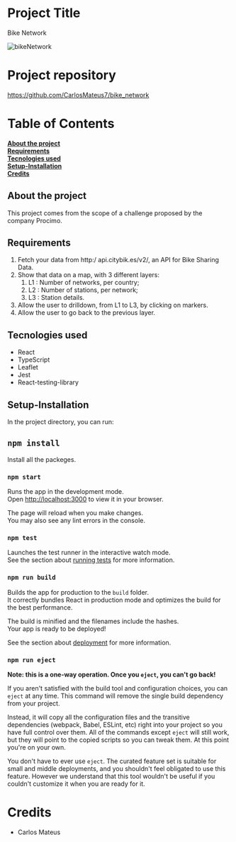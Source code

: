 # Project Title
Bike Network

![bikeNetwork](https://github.com/CarlosMateus7/bike_network/assets/19331115/26a16e18-6fbf-46b9-9930-29e6e67acd6e)

# Project repository
https://github.com/CarlosMateus7/bike_network

# Table of Contents  
**[About the project](#about-the-project)**<br>
**[Requirements](#requirements)**<br>
**[Tecnologies used](#tecnologies-used)**<br>
**[Setup-Installation](#setup-installation)**<br>
**[Credits](#credits)**<br>


## About the project
This project comes from the scope of a challenge proposed by the company Procimo. 

## Requirements

1. Fetch your data from http:/ api.citybik.es/v2/, an API for Bike Sharing
Data.
2. Show that data on a map, with 3 different layers:
    1. L1 : Number of networks, per country;
    2. L2 : Number of stations, per network;
    3. L3 : Station details.
3.  Allow the user to drilldown, from L1 to L3, by clicking on markers.
4.  Allow the user to go back to the previous layer.

## Tecnologies used

- React
- TypeScript
- Leaflet
- Jest
- React-testing-library

## Setup-Installation

In the project directory, you can run:

## `npm install`

Install all the packeges.

### `npm start`

Runs the app in the development mode.\
Open [http://localhost:3000](http://localhost:3000) to view it in your browser.

The page will reload when you make changes.\
You may also see any lint errors in the console.

### `npm test`

Launches the test runner in the interactive watch mode.\
See the section about [running tests](https://facebook.github.io/create-react-app/docs/running-tests) for more information.

### `npm run build`

Builds the app for production to the `build` folder.\
It correctly bundles React in production mode and optimizes the build for the best performance.

The build is minified and the filenames include the hashes.\
Your app is ready to be deployed!

See the section about [deployment](https://facebook.github.io/create-react-app/docs/deployment) for more information.

### `npm run eject`

**Note: this is a one-way operation. Once you `eject`, you can't go back!**

If you aren't satisfied with the build tool and configuration choices, you can `eject` at any time. This command will remove the single build dependency from your project.

Instead, it will copy all the configuration files and the transitive dependencies (webpack, Babel, ESLint, etc) right into your project so you have full control over them. All of the commands except `eject` will still work, but they will point to the copied scripts so you can tweak them. At this point you're on your own.

You don't have to ever use `eject`. The curated feature set is suitable for small and middle deployments, and you shouldn't feel obligated to use this feature. However we understand that this tool wouldn't be useful if you couldn't customize it when you are ready for it.

# Credits

- Carlos Mateus
